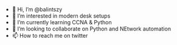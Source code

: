- 👋 Hi, I’m @balintszy
- 👀 I’m interested in modern desk setups
- 🌱 I’m currently learning CCNA & Python
- 💞️ I’m looking to collaborate on Python and NEtwork automation
- 📫 How to reach me on twitter

<!---
balintszy/balintszy is a ✨ special ✨ repository because its `README.md` (this file) appears on your GitHub profile.
You can click the Preview link to take a look at your changes.
--->
